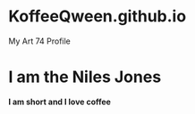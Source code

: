 # KoffeeQween.github.io
My Art 74 Profile 
# I am the Niles Jones
**I am short and I love coffee**

